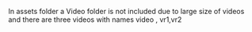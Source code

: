 In assets folder a Video folder is not included due to large size of videos and there are three videos with names video , vr1,vr2 
